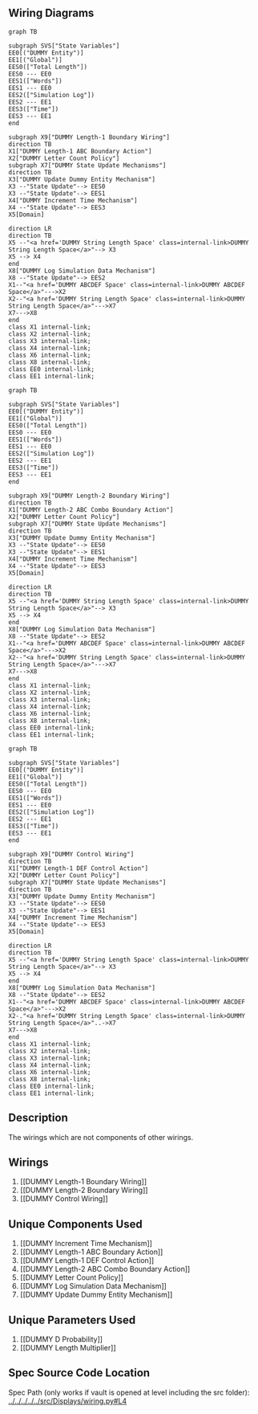 ## Wiring Diagrams

```mermaid
graph TB

subgraph SVS["State Variables"]
EE0[("DUMMY Entity")]
EE1[("Global")]
EES0(["Total Length"])
EES0 --- EE0
EES1(["Words"])
EES1 --- EE0
EES2(["Simulation Log"])
EES2 --- EE1
EES3(["Time"])
EES3 --- EE1
end

subgraph X9["DUMMY Length-1 Boundary Wiring"]
direction TB
X1["DUMMY Length-1 ABC Boundary Action"]
X2["DUMMY Letter Count Policy"]
subgraph X7["DUMMY State Update Mechanisms"]
direction TB
X3["DUMMY Update Dummy Entity Mechanism"]
X3 --"State Update"--> EES0
X3 --"State Update"--> EES1
X4["DUMMY Increment Time Mechanism"]
X4 --"State Update"--> EES3
X5[Domain]

direction LR
direction TB
X5 --"<a href='DUMMY String Length Space' class=internal-link>DUMMY String Length Space</a>"--> X3
X5 --> X4
end
X8["DUMMY Log Simulation Data Mechanism"]
X8 --"State Update"--> EES2
X1--"<a href='DUMMY ABCDEF Space' class=internal-link>DUMMY ABCDEF Space</a>"--->X2
X2--"<a href='DUMMY String Length Space' class=internal-link>DUMMY String Length Space</a>"--->X7
X7--->X8
end
class X1 internal-link;
class X2 internal-link;
class X3 internal-link;
class X4 internal-link;
class X6 internal-link;
class X8 internal-link;
class EE0 internal-link;
class EE1 internal-link;

```

```mermaid
graph TB

subgraph SVS["State Variables"]
EE0[("DUMMY Entity")]
EE1[("Global")]
EES0(["Total Length"])
EES0 --- EE0
EES1(["Words"])
EES1 --- EE0
EES2(["Simulation Log"])
EES2 --- EE1
EES3(["Time"])
EES3 --- EE1
end

subgraph X9["DUMMY Length-2 Boundary Wiring"]
direction TB
X1["DUMMY Length-2 ABC Combo Boundary Action"]
X2["DUMMY Letter Count Policy"]
subgraph X7["DUMMY State Update Mechanisms"]
direction TB
X3["DUMMY Update Dummy Entity Mechanism"]
X3 --"State Update"--> EES0
X3 --"State Update"--> EES1
X4["DUMMY Increment Time Mechanism"]
X4 --"State Update"--> EES3
X5[Domain]

direction LR
direction TB
X5 --"<a href='DUMMY String Length Space' class=internal-link>DUMMY String Length Space</a>"--> X3
X5 --> X4
end
X8["DUMMY Log Simulation Data Mechanism"]
X8 --"State Update"--> EES2
X1--"<a href='DUMMY ABCDEF Space' class=internal-link>DUMMY ABCDEF Space</a>"--->X2
X2--"<a href='DUMMY String Length Space' class=internal-link>DUMMY String Length Space</a>"--->X7
X7--->X8
end
class X1 internal-link;
class X2 internal-link;
class X3 internal-link;
class X4 internal-link;
class X6 internal-link;
class X8 internal-link;
class EE0 internal-link;
class EE1 internal-link;

```

```mermaid
graph TB

subgraph SVS["State Variables"]
EE0[("DUMMY Entity")]
EE1[("Global")]
EES0(["Total Length"])
EES0 --- EE0
EES1(["Words"])
EES1 --- EE0
EES2(["Simulation Log"])
EES2 --- EE1
EES3(["Time"])
EES3 --- EE1
end

subgraph X9["DUMMY Control Wiring"]
direction TB
X1["DUMMY Length-1 DEF Control Action"]
X2["DUMMY Letter Count Policy"]
subgraph X7["DUMMY State Update Mechanisms"]
direction TB
X3["DUMMY Update Dummy Entity Mechanism"]
X3 --"State Update"--> EES0
X3 --"State Update"--> EES1
X4["DUMMY Increment Time Mechanism"]
X4 --"State Update"--> EES3
X5[Domain]

direction LR
direction TB
X5 --"<a href='DUMMY String Length Space' class=internal-link>DUMMY String Length Space</a>"--> X3
X5 --> X4
end
X8["DUMMY Log Simulation Data Mechanism"]
X8 --"State Update"--> EES2
X1--"<a href='DUMMY ABCDEF Space' class=internal-link>DUMMY ABCDEF Space</a>"--->X2
X2-."<a href='DUMMY String Length Space' class=internal-link>DUMMY String Length Space</a>"..->X7
X7--->X8
end
class X1 internal-link;
class X2 internal-link;
class X3 internal-link;
class X4 internal-link;
class X6 internal-link;
class X8 internal-link;
class EE0 internal-link;
class EE1 internal-link;

```

## Description

The wirings which are not components of other wirings.
## Wirings
1. [[DUMMY Length-1 Boundary Wiring]]
2. [[DUMMY Length-2 Boundary Wiring]]
3. [[DUMMY Control Wiring]]

## Unique Components Used
1. [[DUMMY Increment Time Mechanism]]
2. [[DUMMY Length-1 ABC Boundary Action]]
3. [[DUMMY Length-1 DEF Control Action]]
4. [[DUMMY Length-2 ABC Combo Boundary Action]]
5. [[DUMMY Letter Count Policy]]
6. [[DUMMY Log Simulation Data Mechanism]]
7. [[DUMMY Update Dummy Entity Mechanism]]

## Unique Parameters Used
1. [[DUMMY D Probability]]
2. [[DUMMY Length Multiplier]]

## Spec Source Code Location

Spec Path (only works if vault is opened at level including the src folder): [../../../../../src/Displays/wiring.py#L4](../../../../../src/Displays/wiring.py#L4)

